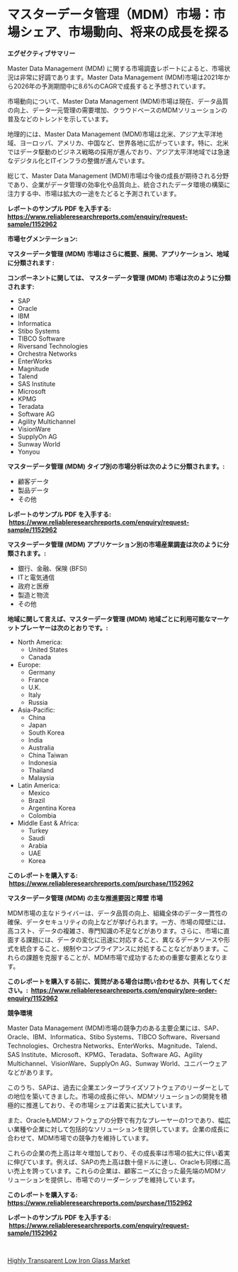 <p><h1>マスターデータ管理（MDM）市場：市場シェア、市場動向、将来の成長を探る</h1></p><p><strong>エグゼクティブサマリー</strong></p>
<p><p>Master Data Management (MDM) に関する市場調査レポートによると、市場状況は非常に好調であります。Master Data Management (MDM)市場は2021年から2026年の予測期間中に8.6%のCAGRで成長すると予想されています。</p><p>市場動向について、Master Data Management (MDM)市場は現在、データ品質の向上、データ一元管理の需要増加、クラウドベースのMDMソリューションの普及などのトレンドを示しています。</p><p>地理的には、Master Data Management (MDM)市場は北米、アジア太平洋地域、ヨーロッパ、アメリカ、中国など、世界各地に広がっています。特に、北米ではデータ駆動のビジネス戦略の採用が進んでおり、アジア太平洋地域では急速なデジタル化とITインフラの整備が進んでいます。</p><p>総じて、Master Data Management (MDM)市場は今後の成長が期待される分野であり、企業がデータ管理の効率化や品質向上、統合されたデータ環境の構築に注力する中、市場は拡大の一途をたどると予測されています。</p></p>
<p><strong>レポートのサンプル PDF を入手する: <a href="https://www.reliableresearchreports.com/enquiry/request-sample/1152962">https://www.reliableresearchreports.com/enquiry/request-sample/1152962</a></strong></p>
<p><strong>市場セグメンテーション:</strong></p>
<p><strong> マスターデータ管理 (MDM) 市場はさらに概要、展開、アプリケーション、地域に分類されます :</strong></p>
<p><strong>コンポーネントに関しては、 マスターデータ管理 (MDM) 市場は次のように分類されます: &nbsp;</strong></p>
<p><ul><li>SAP</li><li>Oracle</li><li>IBM</li><li>Informatica</li><li>Stibo Systems</li><li>TIBCO Software</li><li>Riversand Technologies</li><li>Orchestra Networks</li><li>EnterWorks</li><li>Magnitude</li><li>Talend</li><li>SAS Institute</li><li>Microsoft</li><li>KPMG</li><li>Teradata</li><li>Software AG</li><li>Agility Multichannel</li><li>VisionWare</li><li>SupplyOn AG</li><li>Sunway World</li><li>Yonyou</li></ul></p>
<p><strong> マスターデータ管理 (MDM) タイプ別の市場分析は次のように分類されます。:</strong></p>
<p><ul><li>顧客データ</li><li>製品データ</li><li>その他</li></ul></p>
<p><strong>レポートのサンプル PDF を入手する: &nbsp;<a href="https://www.reliableresearchreports.com/enquiry/request-sample/1152962">https://www.reliableresearchreports.com/enquiry/request-sample/1152962</a></strong></p>
<p><strong> マスターデータ管理 (MDM) アプリケーション別の市場産業調査は次のように分類されます。:</strong></p>
<p><ul><li>銀行、金融、保険 (BFSI)</li><li>ITと電気通信</li><li>政府と医療</li><li>製造と物流</li><li>その他</li></ul></p>
<p><strong>地域に関して言えば、マスターデータ管理 (MDM) 地域ごとに利用可能なマーケットプレーヤーは次のとおりです。:</strong></p>
<p><ul>
    <li>
        North America:
        <ul>
            <li>United States</li>
            <li>Canada</li>
        </ul>
    </li>
    <li>
        Europe:
        <ul>
            <li>Germany</li>
            <li>France</li>
            <li>U.K.</li>
            <li>Italy</li>
            <li>Russia</li>
        </ul>
    </li>
    <li>
        Asia-Pacific:
        <ul>
            <li>China</li>
            <li>Japan</li>
            <li>South Korea</li>
            <li>India</li>
            <li>Australia</li>
            <li>China Taiwan</li>
            <li>Indonesia</li>
            <li>Thailand</li>
            <li>Malaysia</li>
        </ul>
    </li>
    <li>
        Latin America:
        <ul>
            <li>Mexico</li>
            <li>Brazil</li>
            <li>Argentina Korea</li>
            <li>Colombia</li>
        </ul>
    </li>
    <li>
        Middle East & Africa:
        <ul>
            <li>Turkey</li>
            <li>Saudi</li>
            <li>Arabia</li>
            <li>UAE</li>
            <li>Korea</li>
        </ul>
    </li>
    </ul></p>
<p><strong>このレポートを購入する: &nbsp;<a href="https://www.reliableresearchreports.com/purchase/1152962">https://www.reliableresearchreports.com/purchase/1152962</a></strong></p>
<p><strong>マスターデータ管理 (MDM) の主な推進要因と障壁 市場</strong></p>
<p><p>MDM市場の主なドライバーは、データ品質の向上、組織全体のデータ一貫性の確保、データセキュリティの向上などが挙げられます。一方、市場の障壁には、高コスト、データの複雑さ、専門知識の不足などがあります。さらに、市場に直面する課題には、データの変化に迅速に対応すること、異なるデータソースや形式を統合すること、規制やコンプライアンスに対処することなどがあります。これらの課題を克服することが、MDM市場で成功するための重要な要素となります。</p></p>
<p><strong>このレポートを購入する前に、質問がある場合は問い合わせるか、共有してください。:&nbsp; <a href="https://www.reliableresearchreports.com/enquiry/pre-order-enquiry/1152962">https://www.reliableresearchreports.com/enquiry/pre-order-enquiry/1152962</a></strong></p>
<p><strong>競争環境</strong></p>
<p><p>Master Data Management (MDM)市場の競争力のある主要企業には、SAP、Oracle、IBM、Informatica、Stibo Systems、TIBCO Software、Riversand Technologies、Orchestra Networks、EnterWorks、Magnitude、Talend、SAS Institute、Microsoft、KPMG、Teradata、Software AG、Agility Multichannel、VisionWare、SupplyOn AG、Sunway World、ユニバーウェアなどがあります。</p><p>このうち、SAPは、過去に企業エンタープライズソフトウェアのリーダーとしての地位を築いてきました。市場の成長に伴い、MDMソリューションの開発を積極的に推進しており、その市場シェアは着実に拡大しています。</p><p>また、OracleもMDMソフトウェアの分野で有力なプレーヤーの1つであり、幅広い業種や企業に対して包括的なソリューションを提供しています。企業の成長に合わせて、MDM市場での競争力を維持しています。</p><p>これらの企業の売上高は年々増加しており、その成長率は市場の拡大に伴い着実に伸びています。例えば、SAPの売上高は数十億ドルに達し、Oracleも同様に高い売上を誇っています。これらの企業は、顧客ニーズに合った最先端のMDMソリューションを提供し、市場でのリーダーシップを維持しています。</p></p>
<p><strong>このレポートを購入する: &nbsp; <a href="https://www.reliableresearchreports.com/purchase/1152962">https://www.reliableresearchreports.com/purchase/1152962</a></strong></p>
<p><strong>レポートのサンプル PDF を入手する: &nbsp;<a href="https://www.reliableresearchreports.com/enquiry/request-sample/1152962">https://www.reliableresearchreports.com/enquiry/request-sample/1152962</a></strong><strong></strong></p>
<p>&nbsp;</p>
<p><p><a href="https://github.com/Hazelklievgspy6vdcsmu106w/Market-Research-Report-List-1/blob/main/highly-transparent-low-iron-glass-market.md">Highly Transparent Low Iron Glass Market</a></p></p>
